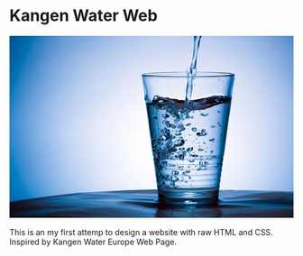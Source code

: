 # Kangen Water Web
![drinking water](https://github.com/Soulnim/Web-Project/blob/main/Kangen-Water-Web/image/drinking-water.jpg)

This is an my first attemp to design a website with raw HTML and CSS.
Inspired by Kangen Water Europe Web Page.
